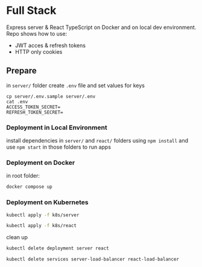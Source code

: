 # Full Stack

Express server & React TypeScript on Docker and on local dev environment. Repo shows how to use: 
- JWT acces & refresh tokens 
- HTTP only cookies

## Prepare

in `server/` folder create `.env` file  and set values for keys

```
cp server/.env.sample server/.env
cat .env
ACCESS_TOKEN_SECRET=
REFRESH_TOKEN_SECRET=
```

### Deployment in Local Environment

install dependencies in `server/` and `react/` folders using `npm install` and use `npm start` in those folders to run apps

### Deployment on Docker

in root folder:

```sh
docker compose up
```

### Deployment on Kubernetes

```sh
kubectl apply -f k8s/server

kubectl apply -f k8s/react
```

clean up

```sh
kubectl delete deployment server react

kubectl delete services server-load-balancer react-load-balancer
```
